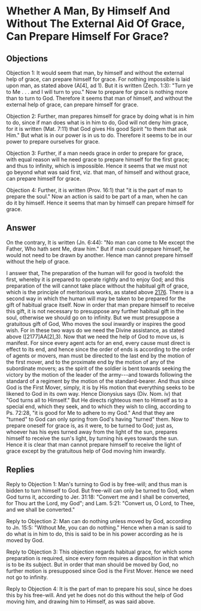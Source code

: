 # Whether A Man, By Himself And Without The External Aid Of Grace, Can Prepare Himself For Grace?

## Objections

Objection 1: It would seem that man, by himself and without the external help of grace, can prepare himself for grace. For nothing impossible is laid upon man, as stated above (A[4], ad 1). But it is written (Zech. 1:3): "Turn ye to Me . . . and I will turn to you." Now to prepare for grace is nothing more than to turn to God. Therefore it seems that man of himself, and without the external help of grace, can prepare himself for grace.

Objection 2: Further, man prepares himself for grace by doing what is in him to do, since if man does what is in him to do, God will not deny him grace, for it is written (Mat. 7:11) that God gives His good Spirit "to them that ask Him." But what is in our power is in us to do. Therefore it seems to be in our power to prepare ourselves for grace.

Objection 3: Further, if a man needs grace in order to prepare for grace, with equal reason will he need grace to prepare himself for the first grace; and thus to infinity, which is impossible. Hence it seems that we must not go beyond what was said first, viz. that man, of himself and without grace, can prepare himself for grace.

Objection 4: Further, it is written (Prov. 16:1) that "it is the part of man to prepare the soul." Now an action is said to be part of a man, when he can do it by himself. Hence it seems that man by himself can prepare himself for grace.

## Answer

On the contrary, It is written (Jn. 6:44): "No man can come to Me except the Father, Who hath sent Me, draw him." But if man could prepare himself, he would not need to be drawn by another. Hence man cannot prepare himself without the help of grace.

I answer that, The preparation of the human will for good is twofold: the first, whereby it is prepared to operate rightly and to enjoy God; and this preparation of the will cannot take place without the habitual gift of grace, which is the principle of meritorious works, as stated above [2176](A[5]). There is a second way in which the human will may be taken to be prepared for the gift of habitual grace itself. Now in order that man prepare himself to receive this gift, it is not necessary to presuppose any further habitual gift in the soul, otherwise we should go on to infinity. But we must presuppose a gratuitous gift of God, Who moves the soul inwardly or inspires the good wish. For in these two ways do we need the Divine assistance, as stated above ([2177]AA[2],3). Now that we need the help of God to move us, is manifest. For since every agent acts for an end, every cause must direct is effect to its end, and hence since the order of ends is according to the order of agents or movers, man must be directed to the last end by the motion of the first mover, and to the proximate end by the motion of any of the subordinate movers; as the spirit of the soldier is bent towards seeking the victory by the motion of the leader of the army---and towards following the standard of a regiment by the motion of the standard-bearer. And thus since God is the First Mover, simply, it is by His motion that everything seeks to be likened to God in its own way. Hence Dionysius says (Div. Nom. iv) that "God turns all to Himself." But He directs righteous men to Himself as to a special end, which they seek, and to which they wish to cling, according to Ps. 72:28, "it is good for Me to adhere to my God." And that they are "turned" to God can only spring from God's having "turned" them. Now to prepare oneself for grace is, as it were, to be turned to God; just as, whoever has his eyes turned away from the light of the sun, prepares himself to receive the sun's light, by turning his eyes towards the sun. Hence it is clear that man cannot prepare himself to receive the light of grace except by the gratuitous help of God moving him inwardly.

## Replies

Reply to Objection 1: Man's turning to God is by free-will; and thus man is bidden to turn himself to God. But free-will can only be turned to God, when God turns it, according to Jer. 31:18: "Convert me and I shall be converted, for Thou art the Lord, my God"; and Lam. 5:21: "Convert us, O Lord, to Thee, and we shall be converted."

Reply to Objection 2: Man can do nothing unless moved by God, according to Jn. 15:5: "Without Me, you can do nothing." Hence when a man is said to do what is in him to do, this is said to be in his power according as he is moved by God.

Reply to Objection 3: This objection regards habitual grace, for which some preparation is required, since every form requires a disposition in that which is to be its subject. But in order that man should be moved by God, no further motion is presupposed since God is the First Mover. Hence we need not go to infinity.

Reply to Objection 4: It is the part of man to prepare his soul, since he does this by his free-will. And yet he does not do this without the help of God moving him, and drawing him to Himself, as was said above.
